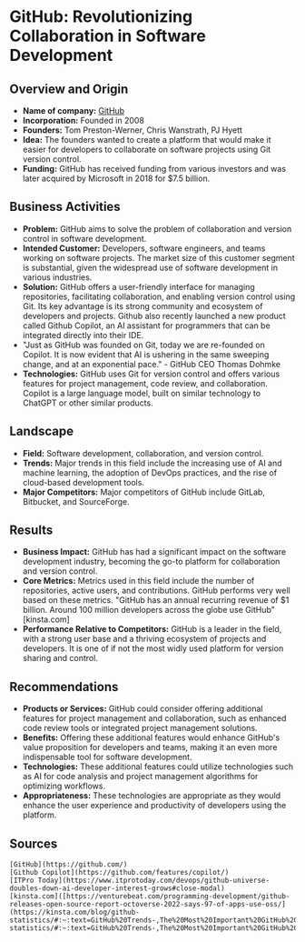 # GitHub: Revolutionizing Collaboration in Software Development

## Overview and Origin

- **Name of company:** [GitHub](https://github.com/)
- **Incorporation:** Founded in 2008
- **Founders:** Tom Preston-Werner, Chris Wanstrath, PJ Hyett
- **Idea:** The founders wanted to create a platform that would make it easier for developers to collaborate on software projects using Git version control.
- **Funding:** GitHub has received funding from various investors and was later acquired by Microsoft in 2018 for $7.5 billion.

## Business Activities

- **Problem:** GitHub aims to solve the problem of collaboration and version control in software development.
- **Intended Customer:** Developers, software engineers, and teams working on software projects. The market size of this customer segment is substantial, given the widespread use of software development in various industries.
- **Solution:** GitHub offers a user-friendly interface for managing repositories, facilitating collaboration, and enabling version control using Git. Its key advantage is its strong community and ecosystem of developers and projects. Github also recently launched a new product called Github Copilot, an AI assistant for programmers that can be integrated directly into their IDE.
- "Just as GitHub was founded on Git, today we are re-founded on Copilot. It is now evident that AI is ushering in the same sweeping change, and at an exponential pace." - GitHub CEO Thomas Dohmke
- **Technologies:** GitHub uses Git for version control and offers various features for project management, code review, and collaboration. Copilot is a large language model, built on similar technology to ChatGPT or other similar products. 

## Landscape

- **Field:** Software development, collaboration, and version control.
- **Trends:** Major trends in this field include the increasing use of AI and machine learning, the adoption of DevOps practices, and the rise of cloud-based development tools.
- **Major Competitors:** Major competitors of GitHub include GitLab, Bitbucket, and SourceForge.

## Results

- **Business Impact:** GitHub has had a significant impact on the software development industry, becoming the go-to platform for collaboration and version control.
- **Core Metrics:** Metrics used in this field include the number of repositories, active users, and contributions. GitHub performs very well based on these metrics. "GitHub has an annual recurring revenue of $1 billion. Around 100 million developers across the globe use GitHub"[kinsta.com]
- **Performance Relative to Competitors:** GitHub is a leader in the field, with a strong user base and a thriving ecosystem of projects and developers. It is one of if not the most widly used platform for version sharing and control. 

## Recommendations

- **Products or Services:** GitHub could consider offering additional features for project management and collaboration, such as enhanced code review tools or integrated project management solutions.
- **Benefits:** Offering these additional features would enhance GitHub's value proposition for developers and teams, making it an even more indispensable tool for software development.
- **Technologies:** These additional features could utilize technologies such as AI for code analysis and project management algorithms for optimizing workflows.
- **Appropriateness:** These technologies are appropriate as they would enhance the user experience and productivity of developers using the platform.

## Sources
    [GitHub](https://github.com/)
    [Github Copilot](https://github.com/features/copilot/)
    [ITPro Today](https://www.itprotoday.com/devops/github-universe-doubles-down-ai-developer-interest-grows#close-modal)
    [kinsta.com]([https://venturebeat.com/programming-development/github-releases-open-source-report-octoverse-2022-says-97-of-apps-use-oss/](https://kinsta.com/blog/github-statistics/#:~:text=GitHub%20Trends-,The%20Most%20Important%20GitHub%20Statistics,source%20contributions%20on%20the%20platform.)https://kinsta.com/blog/github-statistics/#:~:text=GitHub%20Trends-,The%20Most%20Important%20GitHub%20Statistics,source%20contributions%20on%20the%20platform.)
